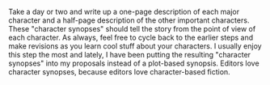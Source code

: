 
Take a day or two and write up a one-page description of each major character
and a half-page description of the other important characters.  These
"character synopses" should tell the story from the point of view of each
character. As always, feel free to cycle back to the earlier steps and make
revisions as you learn cool stuff about your characters. I usually enjoy this
step the most and lately, I have been putting the resulting "character
synopses" into my proposals instead of a plot-based synopsis. Editors love
character synopses, because editors love character-based fiction.



